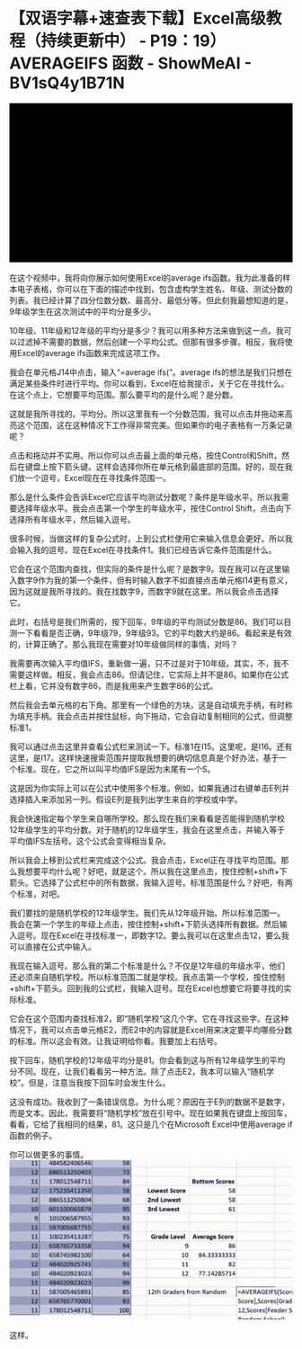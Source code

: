 # 【双语字幕+速查表下载】Excel高级教程（持续更新中） - P19：19）AVERAGEIFS 函数 - ShowMeAI - BV1sQ4y1B71N

![](img/5574c9b04060e35eda31b961963153e1_0.png)

在这个视频中，我将向你展示如何使用Excel的average ifs函数。我为此准备的样本电子表格，你可以在下面的描述中找到，包含虚构学生姓名、年级、测试分数的列表。我已经计算了四分位数分数、最高分、最低分等。但此刻我最想知道的是，9年级学生在这次测试中的平均分是多少。

10年级、11年级和12年级的平均分是多少？我可以用多种方法来做到这一点。我可以过滤掉不需要的数据，然后创建一个平均公式。但那有很多步骤。相反，我将使用Excel的average ifs函数来完成这项工作。

我会在单元格J14中点击，输入“=average ifs(”。average ifs的想法是我们只想在满足某些条件时进行平均。你可以看到，Excel在给我提示，关于它在寻找什么。在这个点上，它想要平均范围。那么要平均的是什么呢？是分数。

这就是我所寻找的。平均分。所以这里我有一个分数范围，我可以点击并拖动来高亮这个范围，这在这种情况下工作得非常完美。但如果你的电子表格有一万条记录呢？

点击和拖动并不实用。所以你可以点击最上面的单元格，按住Control和Shift，然后在键盘上按下箭头键。这样会选择你所在单元格到最底部的范围。好的，现在我们放一个逗号，Excel现在在寻找条件范围一。

那么是什么条件会告诉Excel它应该平均测试分数呢？条件是年级水平。所以我需要选择年级水平。我会点击第一个学生的年级水平，按住Control Shift，点击向下选择所有年级水平，然后输入逗号。

很多时候，当做这样的复杂公式时，上到公式栏使用它来输入信息会更好。所以我会输入我的逗号。现在Excel在寻找条件1。我们已经告诉它条件范围是什么。

它会在这个范围内查找，但实际的条件是什么呢？是数字9。现在我可以在这里输入数字9作为我的第一个条件，但有时输入数字不如直接点击单元格I14更有意义，因为这就是我所寻找的。我在找数字9，而数字9就在这里。所以我会点击选择它。

此时，右括号是我们所需的，按下回车，9年级的平均测试分数是86。我们可以目测一下看看是否正确，9年级79，9年级93。它的平均数大约是86。看起来是有效的，计算正确了。那么我现在需要对10年级做同样的事情，对吗？

我需要再次输入平均值IFS，重新做一遍，只不过是对于10年级。其实，不，我不需要这样做。相反，我会点击86。但请记住，它实际上并不是86。如果你在公式栏上看，它并没有数字86，而是我用来产生数字86的公式。

然后我会去单元格的右下角。那里有一个绿色的方块。这是自动填充手柄，有时称为填充手柄。我会点击并按住鼠标，向下拖动，它会自动复制相同的公式，但调整标准1。

我可以通过点击这里并查看公式栏来测试一下。标准1在I15。这里呢，是I16。还有这里，是I17。这样快速搜索范围并提取我想要的确切信息真是个好办法，基于一个标准。现在，它之所以叫平均值IFS是因为末尾有一个S。

这是因为你实际上可以在公式中使用多个标准。例如，如果我通过右键单击E列并选择插入来添加另一列。假设E列是我列出学生来自的学校或中学。

我会快速指定每个学生来自哪所学校。那么现在我们来看看是否能得到随机学校12年级学生的平均分数。对于随机的12年级学生，我会在这里点击，并输入等于平均值IFS左括号。这个公式会变得相当复杂。

所以我会上移到公式栏来完成这个公式。我会点击，Excel正在寻找平均范围。那么我想要平均什么呢？好吧，就是这个。所以我在这里点击，按住控制+shift+下箭头。它选择了公式栏中的所有数据，我输入逗号。标准范围是什么？好吧，有两个标准，对吧。

我们要找的是随机学校的12年级学生。我们先从12年级开始。所以标准范围一。我会在第一个学生的年级上点击，按住控制+shift+下箭头选择所有数据。然后输入逗号。现在Excel在寻找标准一，即数字12。要么我可以在这里点击12，要么我可以直接在公式中输入。

我现在输入逗号。那么我的第二个标准是什么？不仅是12年级的年级水平，他们还必须来自随机学校。所以标准范围二就是学校。我点击第一个学校，按住控制+shift+下箭头。回到我的公式栏，我输入逗号。现在Excel也想要它将要寻找的实际标准。

它会在这个范围内查找标准2，即“随机学校”这几个字。它在寻找这些字。在这种情况下，我可以点击单元格E2，而E2中的内容就是Excel用来决定要平均哪些分数的标准。所以这会有效。让我证明给你看。我要加上右括号。

按下回车，随机学校的12年级平均分是81。你会看到这与所有12年级学生的平均分不同。现在，让我们看看另一种方法。除了点击E2，我本可以输入“随机学校”。但是，注意当我按下回车时会发生什么。

这没有成功。我收到了一条错误信息。为什么呢？原因在于E列的数据不是数字，而是文本。因此，我需要将“随机学校”放在引号中。现在如果我在键盘上按回车，看看，它给了我相同的结果，81。这只是几个在Microsoft Excel中使用average if函数的例子。

你可以做更多的事情。![](img/5574c9b04060e35eda31b961963153e1_2.png)

这样。
